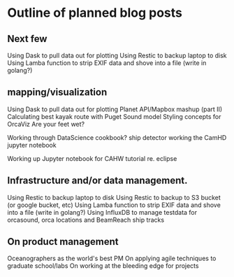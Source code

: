 # Outline of planned blog posts

## Next few
Using Dask to pull data out for plotting
Using Restic to backup laptop to disk
Using Lamba function to strip EXIF data and shove into a file (write in golang?)

## mapping/visualization

Using Dask to pull data out for plotting
Planet API/Mapbox mashup (part II)
Calculating best kayak route with Puget Sound model
Styling concepts for OrcaViz
Are your feet wet?

Working through DataScience cookbook?
ship detector
working the CamHD jupyter notebook

Working up Jupyter notebook for CAHW tutorial re. eclipse

## Infrastructure and/or data management.

Using Restic to backup laptop to disk
Using Restic to backup to S3 bucket (or google bucket, etc)
Using Lamba function to strip EXIF data and shove into a file (write in golang?)
Using InfluxDB to manage testdata for orcasound, orca locations and BeamReach ship tracks


## On product management

Oceanographers as the world's best PM
On applying agile techniques to graduate school/labs
On working at the bleeding edge for projects
